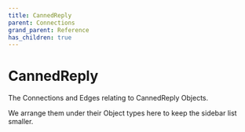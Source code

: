 ```yaml
---
title: CannedReply
parent: Connections
grand_parent: Reference
has_children: true
---
```


# CannedReply

The Connections and Edges relating to CannedReply Objects.

We arrange them under their Object types here to keep the sidebar list smaller.

